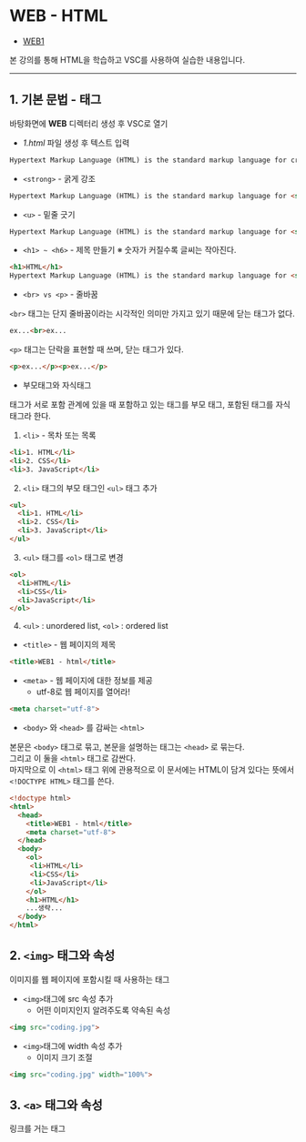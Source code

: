 # WEB - HTML
- [WEB1](https://www.opentutorials.org/course/3084)

본 강의를 통해 HTML을 학습하고 VSC를 사용하여 실습한 내용입니다.

---
## 1. 기본 문법 - 태그
바탕화면에 **WEB** 디렉터리 생성 후 VSC로 열기

- *1.html* 파일 생성 후 텍스트 입력   
```html
Hypertext Markup Language (HTML) is the standard markup language for creating web pages and web applications.
```

- `<strong>` - 굵게 강조  
```html
Hypertext Markup Language (HTML) is the standard markup language for <strong>creating web pages</strong> and web applications.
```

- `<u>` - 밑줄 긋기
```html
Hypertext Markup Language (HTML) is the standard markup language for <strong>creating <u>web</u> pages</strong> and web applications.
```

- `<h1> ~ <h6>` - 제목 만들기 ※ 숫자가 커질수록 글씨는 작아진다.   
```html
<h1>HTML</h1>
Hypertext Markup Language (HTML) is the standard markup language for <strong>creating <u>web</u> pages</strong> and web applications.
```

- `<br> vs <p>` - 줄바꿈   

`<br>` 태그는 단지 줄바꿈이라는 시각적인 의미만 가지고 있기 때문에 닫는 태그가 없다.   
```html
ex...<br>ex...
```   
`<p>` 태그는 단락을 표현할 때 쓰며, 닫는 태그가 있다.     
```html
<p>ex...</p><p>ex...</p>
```

- 부모태그와 자식태그   

태그가 서로 포함 관계에 있을 때 포함하고 있는 태그를 부모 태그, 포함된 태그를 자식 태그라 한다.
  
1. `<li>` - 목차 또는 목록
```html
<li>1. HTML</li>
<li>2. CSS</li>
<li>3. JavaScript</li>
```
2. `<li>` 태그의 부모 태그인 `<ul>` 태그 추가
```html
<ul>
  <li>1. HTML</li>
  <li>2. CSS</li>
  <li>3. JavaScript</li>
</ul>
```
3. `<ul>` 태그를 `<ol>` 태그로 변경
```html
<ol>
  <li>HTML</li>
  <li>CSS</li>
  <li>JavaScript</li>
</ol>
```
4. `<ul>` : unordered list, `<ol>` : ordered list

- `<title>` - 웹 페이지의 제목
```html
<title>WEB1 - html</title>
```

- `<meta>` - 웹 페이지에 대한 정보를 제공
  - utf-8로 웹 페이지를 열어라!
```html
<meta charset="utf-8">
```

- `<body>` 와 `<head>` 를 감싸는 `<html>`  

본문은 `<body>` 태그로 묶고, 본문을 설명하는 태그는 `<head>` 로 묶는다.   
그리고 이 둘을 `<html>` 태그로 감싼다.   
마지막으로 이 `<html>` 태그 위에 관용적으로 이 문서에는 HTML이 담겨 있다는 뜻에서 `<!DOCTYPE HTML>` 태그를 쓴다.
```html
<!doctype html>
<html>
  <head>
    <title>WEB1 - html</title>
    <meta charset="utf-8">
  </head>
  <body>
    <ol>
     <li>HTML</li>
     <li>CSS</li>
     <li>JavaScript</li>
    </ol>
    <h1>HTML</h1>
    ...생략...
  </body>  
</html>
```

## 2. `<img>` 태그와 속성
이미지를 웹 페이지에 포함시킬 때 사용하는 태그
- `<img>`태그에 src 속성 추가   
  - 어떤 이미지인지 알려주도록 약속된 속성
```html
<img src="coding.jpg">
```

- `<img>`태그에 width 속성 추가   
  - 이미지 크기 조절
```html
<img src="coding.jpg" width="100%">
```

## 3. `<a>` 태그와 속성
링크를 거는 태그



